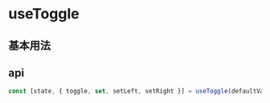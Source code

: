 # useToggle

## 基本用法

<code src="./demo/demo.tsx"></code>

## api

```typescript
const [state, { toggle, set, setLeft, setRight }] = useToggle(defaultValue?: boolean);

